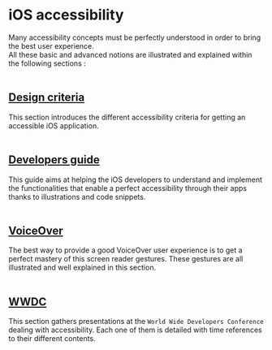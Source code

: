 # iOS accessibility

<script>$(document).ready(function () {
    setBreadcrumb([{"label":"iOS"}]);
    addSubMenu([
        {"label":"Design criteria","url":"criteria-ios.html"}, 
        {"label":"Developers guide","url":"dev-ios.html"},
        {"label":"VoiceOver","url":"voiceover.html"},
        {"label":"WWDC","url":"dev-ios-wwdc.html"}
    ]);        
});</script>

<span data-menuitem="mobile-ios"></span>
Many accessibility concepts must be perfectly understood in order to bring the best user experience.
</br>All these basic and advanced notions are illustrated and explained within the following sections :
</br></br>
## [Design criteria](./criteria-ios.html)
This section introduces the different accessibility criteria for getting an accessible iOS application.
</br></br>
## [Developers guide](./dev-ios.html)
This guide aims at helping the iOS developers to understand and implement the functionalities that enable a perfect accessibility through their apps thanks to illustrations and code snippets.
</br></br>
## [VoiceOver](./voiceover.html)
The best way to provide a good VoiceOver user experience is to get a perfect mastery of this screen reader gestures.
These gestures are all illustrated and well explained in this section.
</br></br>
## [WWDC](./dev-ios-wwdc.html)
This section gathers presentations at the `World Wide Developers Conference` dealing with accessibility.
Each one of them is detailed with time references to their different contents.

<!--  This file is part of a11y-guidelines | Our vision of mobile & web accessibility guidelines and best practices, with valid/invalid examples.
 Copyright (C) 2016  Orange SA
 See the Creative Commons Legal Code Attribution-ShareAlike 3.0 Unported License for more details (LICENSE file). -->